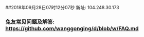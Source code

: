 ##2018年09月28日07时12分07秒 新址: 104.248.30.173
### 兔友常见问题及解答: https://github.com/wanggonging/d/blob/w/FAQ.md
